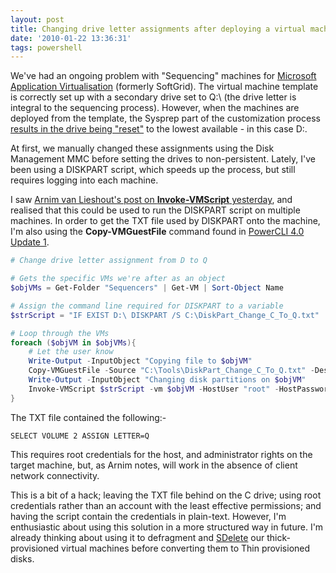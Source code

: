 ```yaml
---
layout: post
title: Changing drive letter assignments after deploying a virtual machine from a template
date: '2010-01-22 13:36:31'
tags: powershell
---
```



We've had an ongoing problem with "Sequencing" machines for [Microsoft Application Virtualisation](http://en.wikipedia.org/wiki/Microsoft_Application_Virtualization) (formerly SoftGrid). The virtual machine template is correctly set up with a secondary drive set to Q:\ (the drive letter is integral to the sequencing process). However, when the machines are deployed from the template, the Sysprep part of the customization process [results in the drive being "reset"](http://social.technet.microsoft.com/forums/en-US/itprovistadeployment/thread/694daccd-a48d-4529-9aaa-555cda297038) to the lowest available  - in this case D:\.

At first, we manually changed these assignments using the Disk Management MMC before setting the drives to non-persistent. Lately, I've been using a DISKPART script, which speeds up the process, but still requires logging into each machine.

I saw [Arnim van Lieshout's post on **Invoke-VMScript** yesterday](http://www.van-lieshout.com/2010/01/powercli-get-wmi-info-from-isolated-guests/), and realised that this could be used to run the DISKPART script on multiple machines. In order to get the TXT file used by DISKPART onto the machine, I'm also using the **Copy-VMGuestFile** command found in [PowerCLI 4.0 Update 1](http://www.vmware.com/support/developer/windowstoolkit/wintk40u1/windowstoolkit40U1-200911-releasenotes.html).

```powershell
# Change drive letter assignment from D to Q

# Gets the specific VMs we're after as an object
$objVMs = Get-Folder "Sequencers" | Get-VM | Sort-Object Name

# Assign the command line required for DISKPART to a variable
$strScript = "IF EXIST D:\ DISKPART /S C:\DiskPart_Change_C_To_Q.txt" 

# Loop through the VMs
foreach ($objVM in $objVMs){ 
    # Let the user know
    Write-Output -InputObject "Copying file to $objVM"
    Copy-VMGuestFile -Source "C:\Tools\DiskPart_Change_C_To_Q.txt" -Destination "c:\" -LocalToGuest -VM $objVM -HostUser root -HostPassword "password" -GuestUser "Administrator" -GuestPassword "password" 
    Write-Output -InputObject "Changing disk partitions on $objVM"
    Invoke-VMScript $strScript -vm $objVM -HostUser "root" -HostPassword "password" -GuestUser "Administrator" -GuestPassword "password" -ScriptType "bat"
}
```
The TXT file contained the following:-

`SELECT VOLUME 2 ASSIGN LETTER=Q`

This requires root credentials for the host, and administrator rights on the target machine, but, as Arnim notes, will work in the absence of client network connectivity.

This is a bit of a hack; leaving the TXT file behind on the C drive; using root credentials rather than an account with the least effective permissions; and having the script contain the credentials in plain-text. However, I'm enthusiastic about using this solution in a more structured way in future. I'm already thinking about using it to defragment and [SDelete](http://technet.microsoft.com/en-us/sysinternals/bb897443.aspx) our thick-provisioned virtual machines before converting them to Thin provisioned disks.